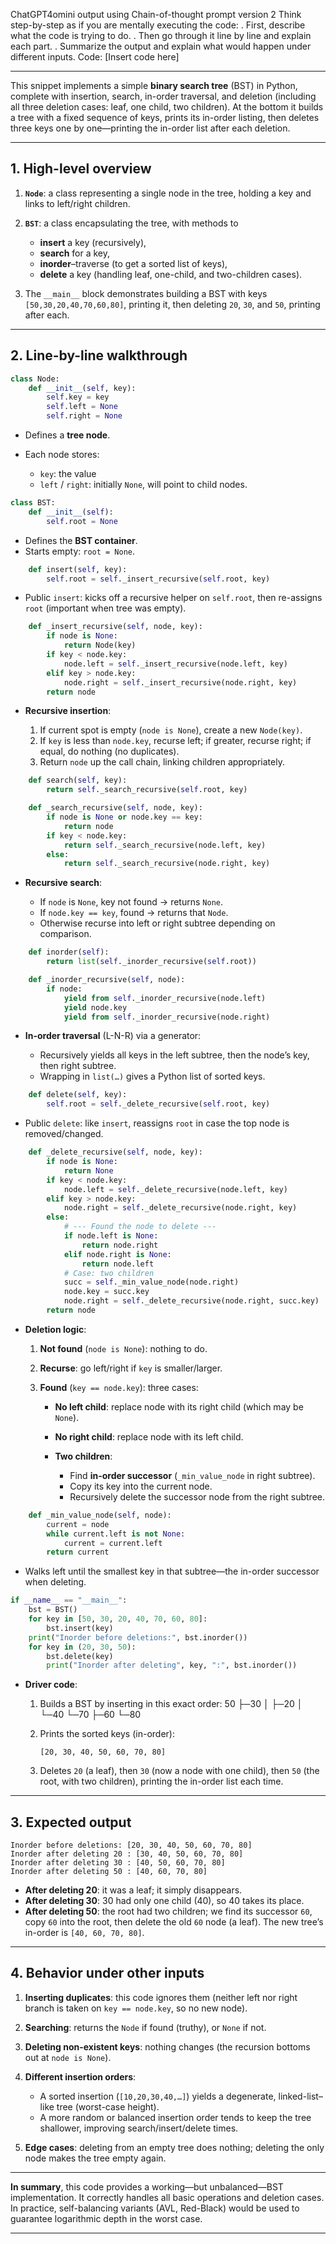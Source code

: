 ChatGPT4omini output using Chain-of-thought prompt version 2
Think step-by-step as if you are mentally executing the code:
. First, describe what the code is trying to do.
. Then go through it line by line and explain each part.
. Summarize the output and explain what would happen under different inputs.
Code:
[Insert code here]

-----------------------------------------------------------------------------------------------------
This snippet implements a simple **binary search tree** (BST) in Python, complete with insertion, search, in-order traversal, and deletion (including all three deletion cases: leaf, one child, two children). At the bottom it builds a tree with a fixed sequence of keys, prints its in-order listing, then deletes three keys one by one—printing the in-order list after each deletion.

---

## 1. High-level overview

1. **`Node`**: a class representing a single node in the tree, holding a key and links to left/right children.
2. **`BST`**: a class encapsulating the tree, with methods to

   * **insert** a key (recursively),
   * **search** for a key,
   * **inorder**–traverse (to get a sorted list of keys),
   * **delete** a key (handling leaf, one-child, and two-children cases).
3. The `__main__` block demonstrates building a BST with keys `[50,30,20,40,70,60,80]`, printing it, then deleting `20`, `30`, and `50`, printing after each.

---

## 2. Line-by-line walkthrough

```python
class Node:
    def __init__(self, key):
        self.key = key
        self.left = None
        self.right = None
```

* Defines a **tree node**.
* Each node stores:

  * `key`: the value
  * `left` / `right`: initially `None`, will point to child nodes.

```python
class BST:
    def __init__(self):
        self.root = None
```

* Defines the **BST container**.
* Starts empty: `root = None`.

```python
    def insert(self, key):
        self.root = self._insert_recursive(self.root, key)
```

* Public `insert`: kicks off a recursive helper on `self.root`, then re-assigns `root` (important when tree was empty).

```python
    def _insert_recursive(self, node, key):
        if node is None:
            return Node(key)
        if key < node.key:
            node.left = self._insert_recursive(node.left, key)
        elif key > node.key:
            node.right = self._insert_recursive(node.right, key)
        return node
```

* **Recursive insertion**:

  1. If current spot is empty (`node is None`), create a new `Node(key)`.
  2. If `key` is less than `node.key`, recurse left; if greater, recurse right; if equal, do nothing (no duplicates).
  3. Return `node` up the call chain, linking children appropriately.

```python
    def search(self, key):
        return self._search_recursive(self.root, key)

    def _search_recursive(self, node, key):
        if node is None or node.key == key:
            return node
        if key < node.key:
            return self._search_recursive(node.left, key)
        else:
            return self._search_recursive(node.right, key)
```

* **Recursive search**:

  * If `node` is `None`, key not found → returns `None`.
  * If `node.key == key`, found → returns that `Node`.
  * Otherwise recurse into left or right subtree depending on comparison.

```python
    def inorder(self):
        return list(self._inorder_recursive(self.root))

    def _inorder_recursive(self, node):
        if node:
            yield from self._inorder_recursive(node.left)
            yield node.key
            yield from self._inorder_recursive(node.right)
```

* **In-order traversal** (L-N-R) via a generator:

  * Recursively yields all keys in the left subtree, then the node’s key, then right subtree.
  * Wrapping in `list(…)` gives a Python list of sorted keys.

```python
    def delete(self, key):
        self.root = self._delete_recursive(self.root, key)
```

* Public `delete`: like `insert`, reassigns `root` in case the top node is removed/changed.

```python
    def _delete_recursive(self, node, key):
        if node is None:
            return None
        if key < node.key:
            node.left = self._delete_recursive(node.left, key)
        elif key > node.key:
            node.right = self._delete_recursive(node.right, key)
        else:
            # --- Found the node to delete ---
            if node.left is None:
                return node.right
            elif node.right is None:
                return node.left
            # Case: two children
            succ = self._min_value_node(node.right)
            node.key = succ.key
            node.right = self._delete_recursive(node.right, succ.key)
        return node
```

* **Deletion logic**:

  1. **Not found** (`node is None`): nothing to do.
  2. **Recurse**: go left/right if `key` is smaller/larger.
  3. **Found** (`key == node.key`): three cases:

     * **No left child**: replace node with its right child (which may be `None`).
     * **No right child**: replace node with its left child.
     * **Two children**:

       * Find **in-order successor** (`_min_value_node` in right subtree).
       * Copy its key into the current node.
       * Recursively delete the successor node from the right subtree.

```python
    def _min_value_node(self, node):
        current = node
        while current.left is not None:
            current = current.left
        return current
```

* Walks left until the smallest key in that subtree—the in-order successor when deleting.

```python
if __name__ == "__main__":
    bst = BST()
    for key in [50, 30, 20, 40, 70, 60, 80]:
        bst.insert(key)
    print("Inorder before deletions:", bst.inorder())
    for key in (20, 30, 50):
        bst.delete(key)
        print("Inorder after deleting", key, ":", bst.inorder())
```

* **Driver code**:

  1. Builds a BST by inserting in this exact order:
     50
     ├─30
     │ ├─20
     │ └─40
     └─70
     ├─60
     └─80
  2. Prints the sorted keys (in-order):

     ```
     [20, 30, 40, 50, 60, 70, 80]
     ```
  3. Deletes `20` (a leaf), then `30` (now a node with one child), then `50` (the root, with two children), printing the in-order list each time.

---

## 3. Expected output

```
Inorder before deletions: [20, 30, 40, 50, 60, 70, 80]
Inorder after deleting 20 : [30, 40, 50, 60, 70, 80]
Inorder after deleting 30 : [40, 50, 60, 70, 80]
Inorder after deleting 50 : [40, 60, 70, 80]
```

* **After deleting 20**: it was a leaf; it simply disappears.
* **After deleting 30**: 30 had only one child (40), so 40 takes its place.
* **After deleting 50**: the root had two children; we find its successor `60`, copy `60` into the root, then delete the old `60` node (a leaf). The new tree’s in-order is `[40, 60, 70, 80]`.

---

## 4. Behavior under other inputs

1. **Inserting duplicates**: this code ignores them (neither left nor right branch is taken on `key == node.key`, so no new node).
2. **Searching**: returns the `Node` if found (truthy), or `None` if not.
3. **Deleting non-existent keys**: nothing changes (the recursion bottoms out at `node is None`).
4. **Different insertion orders**:

   * A sorted insertion (`[10,20,30,40,…]`) yields a degenerate, linked-list–like tree (worst-case height).
   * A more random or balanced insertion order tends to keep the tree shallower, improving search/insert/delete times.
5. **Edge cases**: deleting from an empty tree does nothing; deleting the only node makes the tree empty again.

---

**In summary**, this code provides a working—but unbalanced—BST implementation. It correctly handles all basic operations and deletion cases. In practice, self-balancing variants (AVL, Red-Black) would be used to guarantee logarithmic depth in the worst case.

-----------------------------------------------------------------------------------------------------